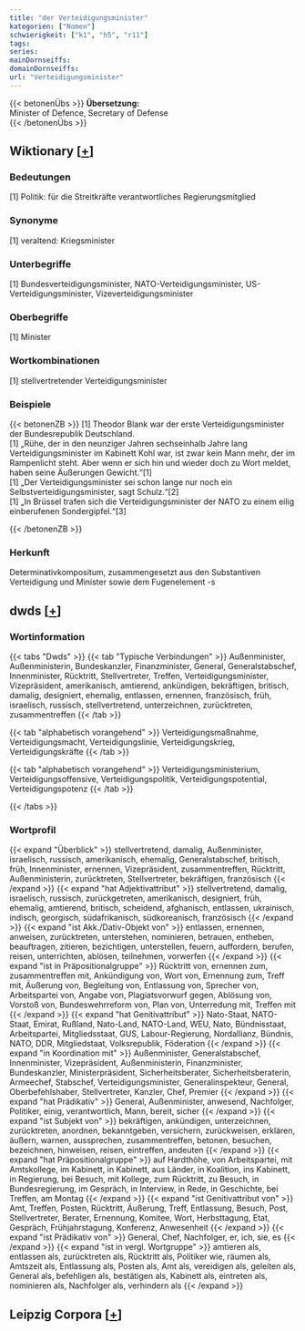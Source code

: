 ```yaml
---
title: "der Verteidigungsminister"
kategorien: ["Nomen"]
schwierigkeit: ["k1", "h5", "r11"]
tags:
series:
mainDornseiffs:
domainDornseiffs:
url: "Verteidigungsminister"
---
```


{{< betonenÜbs >}}
**Übersetzung:**  
Minister of Defence, Secretary of Defense  
{{< /betonenÜbs >}}

## Wiktionary [[+](https://de.wiktionary.org/wiki/Verteidigungsminister)]

### Bedeutungen
[1] Politik: für die Streitkräfte verantwortliches Regierungsmitglied  

### Synonyme
[1] veraltend: Kriegsminister  

### Unterbegriffe
[1] Bundesverteidigungsminister, NATO-Verteidigungsminister, US-Verteidigungsminister, Vizeverteidigungsminister  

### Oberbegriffe
[1] Minister  

### Wortkombinationen
[1] stellvertretender Verteidigungsminister  

### Beispiele
{{< betonenZB >}}
[1] Theodor Blank war der erste Verteidigungsminister der Bundesrepublik Deutschland.  
[1] „Rühe, der in den neunziger Jahren sechseinhalb Jahre lang Verteidigungsminister im Kabinett Kohl war, ist zwar kein Mann mehr, der im Rampenlicht steht. Aber wenn er sich hin und wieder doch zu Wort meldet, haben seine Äußerungen Gewicht.“[1]  
[1] „Der Verteidigungsminister sei schon lange nur noch ein Selbstverteidigungsminister, sagt Schulz.“[2]  
[1] „In Brüssel trafen sich die Verteidigungsminister der NATO zu einem eilig einberufenen Sondergipfel.“[3]  

{{< /betonenZB >}}
### Herkunft
Determinativkompositum, zusammengesetzt aus den Substantiven Verteidigung und Minister sowie dem Fugenelement -s  



## dwds [[+](https://www.dwds.de/wb/Verteidigungsminister)]

### Wortinformation
{{< tabs "Dwds" >}}
{{< tab "Typische Verbindungen" >}}
Außenminister, Außenministerin, Bundeskanzler, Finanzminister, General, Generalstabschef, Innenminister, Rücktritt, Stellvertreter, Treffen, Verteidigungsminister, Vizepräsident, amerikanisch, amtierend, ankündigen, bekräftigen, britisch, damalig, designiert, ehemalig, entlassen, ernennen, französisch, früh, israelisch, russisch, stellvertretend, unterzeichnen, zurücktreten, zusammentreffen
{{< /tab >}}

{{< tab "alphabetisch vorangehend" >}}
Verteidigungsmaßnahme, Verteidigungsmacht, Verteidigungslinie, Verteidigungskrieg, Verteidigungskräfte
{{< /tab >}}

{{< tab "alphabetisch vorangehend" >}}
Verteidigungsministerium, Verteidigungsoffensive, Verteidigungspolitik, Verteidigungspotential, Verteidigungspotenz
{{< /tab >}}

{{< /tabs >}}

### Wortprofil
{{< expand "Überblick" >}} stellvertretend, damalig, Außenminister, israelisch, russisch, amerikanisch, ehemalig, Generalstabschef, britisch, früh, Innenminister, ernennen, Vizepräsident, zusammentreffen, Rücktritt, Außenministerin, zurücktreten, Stellvertreter, bekräftigen, französisch {{< /expand >}}
{{< expand "hat Adjektivattribut" >}} stellvertretend, damalig, israelisch, russisch, zurückgetreten, amerikanisch, designiert, früh, ehemalig, amtierend, britisch, scheidend, afghanisch, entlassen, ukrainisch, indisch, georgisch, südafrikanisch, südkoreanisch, französisch {{< /expand >}}
{{< expand "ist Akk./Dativ-Objekt von" >}} entlassen, ernennen, anweisen, zurücktreten, unterstehen, nominieren, betrauen, entheben, beauftragen, zitieren, bezichtigen, unterstellen, feuern, auffordern, berufen, reisen, unterrichten, ablösen, teilnehmen, vorwerfen {{< /expand >}}
{{< expand "ist in Präpositionalgruppe" >}} Rücktritt von, ernennen zum, zusammentreffen mit, Ankündigung von, Wort von, Ernennung zum, Treff mit, Äußerung von, Begleitung von, Entlassung von, Sprecher von, Arbeitspartei von, Angabe von, Plagiatsvorwurf gegen, Ablösung von, Vorstoß von, Bundeswehrreform von, Plan von, Unterredung mit, Treffen mit {{< /expand >}}
{{< expand "hat Genitivattribut" >}} Nato-Staat, NATO-Staat, Emirat, Rußland, Nato-Land, NATO-Land, WEU, Nato, Bündnisstaat, Arbeitspartei, Mitgliedsstaat, GUS, Labour-Regierung, Nordallianz, Bündnis, NATO, DDR, Mitgliedstaat, Volksrepublik, Föderation {{< /expand >}}
{{< expand "in Koordination mit" >}} Außenminister, Generalstabschef, Innenminister, Vizepräsident, Außenministerin, Finanzminister, Bundeskanzler, Ministerpräsident, Sicherheitsberater, Sicherheitsberaterin, Armeechef, Stabschef, Verteidigungsminister, Generalinspekteur, General, Oberbefehlshaber, Stellvertreter, Kanzler, Chef, Premier {{< /expand >}}
{{< expand "hat Prädikativ" >}} General, Außenminister, anwesend, Nachfolger, Politiker, einig, verantwortlich, Mann, bereit, sicher {{< /expand >}}
{{< expand "ist Subjekt von" >}} bekräftigen, ankündigen, unterzeichnen, zurücktreten, anordnen, bekanntgeben, versichern, zurückweisen, erklären, äußern, warnen, aussprechen, zusammentreffen, betonen, besuchen, bezeichnen, hinweisen, reisen, eintreffen, andeuten {{< /expand >}}
{{< expand "hat Präpositionalgruppe" >}} auf Hardthöhe, von Arbeitspartei, mit Amtskollege, im Kabinett, in Kabinett, aus Länder, in Koalition, ins Kabinett, in Regierung, bei Besuch, mit Kollege, zum Rücktritt, zu Besuch, in Bundesregierung, im Gespräch, in Interview, in Rede, in Geschichte, bei Treffen, am Montag {{< /expand >}}
{{< expand "ist Genitivattribut von" >}} Amt, Treffen, Posten, Rücktritt, Äußerung, Treff, Entlassung, Besuch, Post, Stellvertreter, Berater, Ernennung, Komitee, Wort, Herbsttagung, Etat, Gespräch, Frühjahrstagung, Konferenz, Anwesenheit {{< /expand >}}
{{< expand "ist Prädikativ von" >}} General, Chef, Nachfolger, er, ich, sie, es {{< /expand >}}
{{< expand "ist in vergl. Wortgruppe" >}} amtieren als, entlassen als, zurücktreten als, Rücktritt als, Politiker wie, räumen als, Amtszeit als, Entlassung als, Posten als, Amt als, vereidigen als, geleiten als, General als, befehligen als, bestätigen als, Kabinett als, eintreten als, nominieren als, Nachfolger als, verhindern als {{< /expand >}}

## Leipzig Corpora [[+](https://corpora.uni-leipzig.de/en/res?word=Verteidigungsminister&corpusId=deu_newscrawl-public_2018)]


